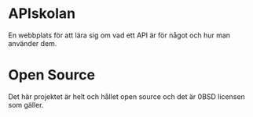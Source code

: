 # APIskolan

En webbplats för att lära sig om vad ett API är för något och hur man använder dem.

# Open Source

Det här projektet är helt och hållet open source och det är 0BSD licensen som gäller.



